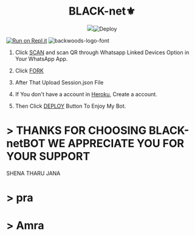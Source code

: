 <h1 align="center">BLACK-net⚜️<br></h1>
<p align="center">
<img src="360_F_386078374_WDOvxzHmUCsg0h3AufqbhtuWkBKz8XpU.img![360_F_386078374_WDOvxzHmUCsg0h3AufqbhtuWkBKz8XpU](https://user-images.githubusercontent.com/117567493/200175244-35d13c2d-130d-4e10-a95e-752e0fcfd2ea.jpg)


[![Deploy](https://www.herokucdn.com/deploy/button.svg)](https://heroku.com/deploy) 

[![Run on Repl.it](https://repl.it/badge/github/quiec/whatsAlfa)](https://replit.com/@Kaveesha2006/DARK-BOT-QR#)
<img src="https://fontmeme.com/permalink/220116/0c42dc0b64931810388ba399da55e927.png" alt="backwoods-logo-font" border="0"></a>  

1. Click [SCAN](https://replit.com/@Kaveesha2006/DARK-BOT-QR#) and scan QR through Whatsapp Linked Devices Option in Your WhatsApp App.

2. Click [FORK](https://github.com/Kaveeshasithum/DARK-NERO-BOT-MD-/fork)

2. After That Upload Session.json File

3. If You don't have a account in [Heroku](https://signup.heroku.com/), Create a account.

5. Then Click [DEPLOY](https://heroku.com/deploy) Button To Enjoy My Bot.






# > THANKS FOR CHOOSING BLACK-netBOT WE APPRECIATE YOU FOR YOUR SUPPORT

SHENA
THARU
JANA

# > pra
# > Amra
